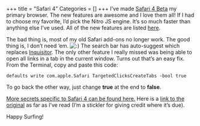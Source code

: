 +++
title = "Safari 4"
Categories = []
+++
I&#8217;ve made <a href="http://www.apple.com/safari/" target="_blank">Safari 4 Beta</a> my primary browser. The new features are awesome and I love them all! If I had to choose my favorite, I&#8217;d pick the Nitro JS engine. It&#8217;s so much faster than anything else I&#8217;ve used. All of the new features are listed <a href="http://www.apple.com/safari/whats-new.html" target="_blank">here</a>.

The bad thing is, most of my old Safari add-ons no longer work. The good thing is, I don&#8217;t need &#8216;em. <img src='http://churnd.net/wp-includes/images/smilies/icon_smile.gif' alt=':)' class='wp-smiley' /> The search bar has auto-suggest which replaces <a href="http://www.inquisitorx.com/safari/index_en.php" target="_blank">Inquisitor</a>. The only other feature I really missed was being able to open all links in a tab in the current window. Turns out that&#8217;s an easy fix. From the Terminal, copy and paste this code:

`defaults write com.apple.Safari TargetedClicksCreateTabs -bool true`

To go back the other way, just change **true** at the end to **false**.

<a href="http://www.macosxhints.com/article.php?story=20090225065338303" target="_blank">More secrets specific to Safari 4 can be found here.</a> Here is a <a href="http://swedishcampground.com/safari-4-hidden-preferences" target="_blank">link to the original</a> as far as I&#8217;ve read (I&#8217;m a stickler for giving credit where it&#8217;s due).

Happy Surfing!
